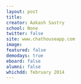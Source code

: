 ```yaml
---
layout: post
title: 
creator: Aakash Sastry
school: None
twitter: false
site: www.chathouseapp.com
image:
featured: false
demodays: true
eboard: false
alumni: false
whichdd: february 2014
---
```

